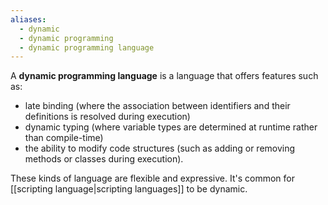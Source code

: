 ```yaml
---
aliases:
  - dynamic
  - dynamic programming
  - dynamic programming language
---
```

A **dynamic programming language** is a language that offers features such as:
- late binding (where the association between identifiers and their definitions is resolved during execution)
- dynamic typing (where variable types are determined at runtime rather than compile-time)
- the ability to modify code structures (such as adding or removing methods or classes during execution).

These kinds of language are flexible and expressive.
It's common for [[scripting language|scripting languages]] to be dynamic.